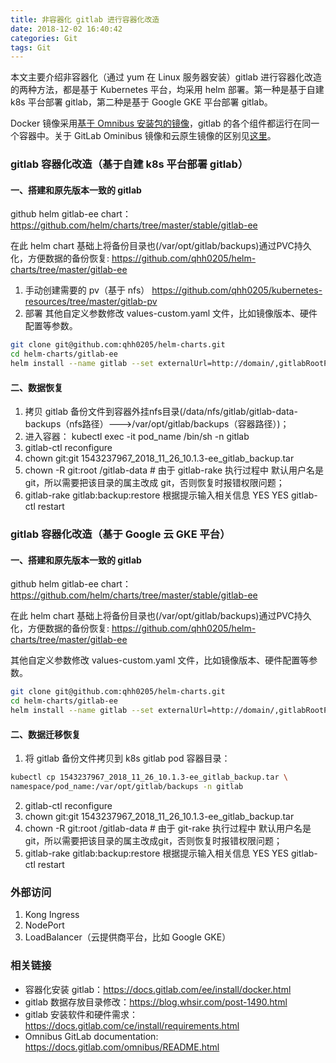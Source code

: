 ```yaml
---
title: 非容器化 gitlab 进行容器化改造
date: 2018-12-02 16:40:42
categories: Git
tags: Git
---
```


本文主要介绍非容器化（通过 yum 在 Linux 服务器安装）gitlab 进行容器化改造的两种方法，都是基于 Kubernetes 平台，均采用 helm 部署。第一种是基于自建 k8s 平台部署 gitlab，第二种是基于 Google GKE 平台部署 gitlab。

Docker 镜像采用[基于 Omnibus 安装包的镜像](https://hub.docker.com/r/gitlab/gitlab-ee)，gitlab 的各个组件都运行在同一个容器中。关于 GitLab Ominibus 镜像和云原生镜像的区别见[这里](https://docs.gitlab.com/ee/install/docker.html)。

### gitlab 容器化改造（基于自建 k8s 平台部署 gitlab）
#### 一、搭建和原先版本一致的 gitlab
github helm gitlab-ee chart：https://github.com/helm/charts/tree/master/stable/gitlab-ee

在此 helm chart 基础上将备份目录也(/var/opt/gitlab/backups)通过PVC持久化，方便数据的备份恢复: https://github.com/qhh0205/helm-charts/tree/master/gitlab-ee
1. 手动创建需要的 pv（基于 nfs）
https://github.com/qhh0205/kubernetes-resources/tree/master/gitlab-pv
2. 部署
其他自定义参数修改 values-custom.yaml 文件，比如镜像版本、硬件配置等参数。
```bash
git clone git@github.com:qhh0205/helm-charts.git
cd helm-charts/gitlab-ee
helm install --name gitlab --set externalUrl=http://domain/,gitlabRootPassword=xxxx -f values-custom.yaml ./ --namespace=gitlab
```

#### 二、数据恢复
1. 拷贝 gitlab 备份文件到容器外挂nfs目录(/data/nfs/gitlab/gitlab-data-backups（nfs路径）--->/var/opt/gitlab/backups（容器路径）)；
2. 进入容器：
kubectl exec -it pod_name /bin/sh -n gitlab 
3. gitlab-ctl reconfigure
4. chown git:git 1543237967_2018_11_26_10.1.3-ee_gitlab_backup.tar
5. chown -R git:root /gitlab-data # 由于 gitlab-rake 执行过程中 默认用户名是 git，所以需要把该目录的属主改成 git，否则恢复时报错权限问题；
6. gitlab-rake gitlab:backup:restore
根据提示输入相关信息
YES
YES
gitlab-ctl restart 

### gitlab 容器化改造（基于 Google 云 GKE 平台）
#### 一、搭建和原先版本一致的 gitlab
github helm gitlab-ee chart：https://github.com/helm/charts/tree/master/stable/gitlab-ee

在此 helm chart 基础上将备份目录也(/var/opt/gitlab/backups)通过PVC持久化，方便数据的备份恢复: 
https://github.com/qhh0205/helm-charts/tree/master/gitlab-ee

其他自定义参数修改 values-custom.yaml 文件，比如镜像版本、硬件配置等参数。
```bash
git clone git@github.com:qhh0205/helm-charts.git
cd helm-charts/gitlab-ee
helm install --name gitlab --set externalUrl=http://domain/,gitlabRootPassword=xxxx -f values-custom.yaml ./ --namespace=gitlab
```

#### 二、数据迁移恢复
1. 将 gitlab 备份文件拷贝到 k8s gitlab pod 容器目录：
```bash
kubectl cp 1543237967_2018_11_26_10.1.3-ee_gitlab_backup.tar \
namespace/pod_name:/var/opt/gitlab/backups -n gitlab
```
2. gitlab-ctl reconfigure
3. chown git:git 1543237967_2018_11_26_10.1.3-ee_gitlab_backup.tar
4. chown -R git:root /gitlab-data # 由于 git-rake 执行过程中 默认用户名是 git，所以需要把该目录的属主改成git，否则恢复时报错权限问题；
5. gitlab-rake gitlab:backup:restore
根据提示输入相关信息
YES
YES
gitlab-ctl restart 

### 外部访问
1. Kong Ingress
2. NodePort
3. LoadBalancer（云提供商平台，比如 Google GKE）

### 相关链接
- 容器化安装 gitlab：https://docs.gitlab.com/ee/install/docker.html
- gitlab 数据存放目录修改：https://blog.whsir.com/post-1490.html
- gitlab 安装软件和硬件需求：https://docs.gitlab.com/ce/install/requirements.html
- Omnibus GitLab documentation: https://docs.gitlab.com/omnibus/README.html
